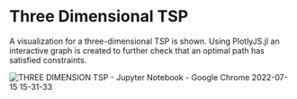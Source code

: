 # Three Dimensional TSP

  A visualization for a three-dimensional TSP is shown.  Using PlotlyJS.jl an interactive graph is created to further check that an optimal path has satisfied constraints.  


![THREE DIMENSION TSP - Jupyter Notebook - Google Chrome 2022-07-15 15-31-33](https://user-images.githubusercontent.com/58529391/179323704-97a4c3da-f96a-4a2b-a86f-c17238e4d4d5.gif)

